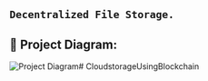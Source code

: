 ## ``` Decentralized File Storage. ```


## 🔧 Project Diagram:
![Project Diagram](https://i.gyazo.com/2738ea6743a40036756b1b5714ab9fa8.png)#   C l o u d s t o r a g e U s i n g B l o c k c h a i n  
 